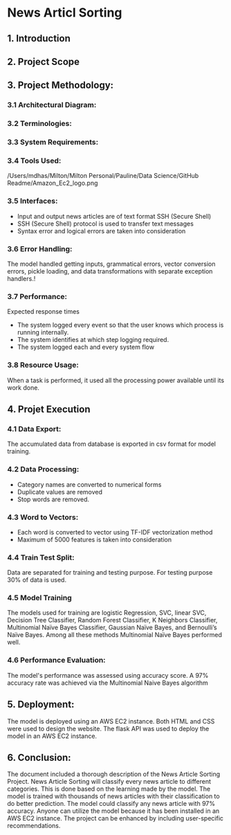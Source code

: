 # News Articl Sorting
## 1. Introduction
## 2. Project Scope
## 3. Project Methodology:
### 3.1 Architectural Diagram:
### 3.2 Terminologies:
### 3.3 System Requirements:
### 3.4 Tools Used:
/Users/mdhas/Milton/Milton Personal/Pauline/Data Science/GitHub Readme/Amazon_Ec2_logo.png
### 3.5 Interfaces:
  - Input and output news articles are of text format SSH (Secure Shell)
  - SSH (Secure Shell) protocol is used to transfer text messages
  - Syntax error and logical errors are taken into consideration
### 3.6 Error Handling:
The model handled getting inputs, grammatical errors, vector conversion errors, pickle loading, and data transformations with separate exception handlers.!
### 3.7 Performance:
Expected response times
  - The system logged every event so that the user knows which process is running internally.
  - The system identifies at which step logging required.
  - The system logged each and every system flow
### 3.8 Resource Usage:
When a task is performed, it used all the processing power available until its work done.
## 4. Projet Execution
### 4.1 Data Export:
The accumulated data from database is exported in csv format for model training.
### 4.2 Data Processing:
  -	Category names are converted to numerical forms
  - Duplicate values are removed
  - Stop words are removed.
### 4.3 Word to Vectors:
  - Each word is converted to vector using TF-IDF vectorization method
  - Maximum of 5000 features is taken into consideration
### 4.4 Train Test Split:
Data are separated for training and testing purpose. For testing purpose 30% of data is used.
### 4.5 Model Training
The models used for training are logistic Regression, SVC, linear SVC, Decision Tree Classifier, Random Forest Classifier, K Neighbors Classifier, Multinomial Naïve Bayes Classifier, Gaussian Naïve Bayes, and Bernoulli’s Naïve Bayes. Among all these methods Multinomial Naïve Bayes performed well.
### 4.6 Performance Evaluation:
The model's performance was assessed using accuracy score. A 97% accuracy rate was achieved via the Multinomial Naive Bayes algorithm
## 5. Deployment:
The model is deployed using an AWS EC2 instance. Both HTML and CSS were used to design the website. The flask API was used to deploy the model in an AWS EC2 instance.
## 6. Conclusion:
The document included a thorough description of the News Article Sorting Project. News Article Sorting will classify every news article to different categories. This is done based on the learning made by the model. The model is trained with thousands of news articles with their classification to do better prediction. The model could classify any news article with 97% accuracy.  Anyone can utilize the model because it has been installed in an AWS EC2 instance. The project can be enhanced by including user-specific recommendations.
